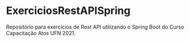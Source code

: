 # ExerciciosRestAPISpring
Repositório para exercícios de Rest API utilizando o Spring Boot do Curso Capacitação Atos UFN 2021.
